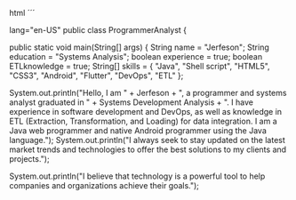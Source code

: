 html
´´´

 lang="en-US"
  public class ProgrammerAnalyst {

  public static void main(String[] args) {
    String name = "Jerfeson";
    String education = "Systems Analysis";
    boolean experience = true;
    boolean ETLknowledge = true;
    String[] skills = {
      "Java",
      "Shell script",
      "HTML5",
      "CSS3",
      "Android",
      "Flutter",
      "DevOps",
      "ETL"
    };

System.out.println("Hello, I am " + Jerfeson + ", a programmer and systems analyst graduated in " + Systems Development Analysis + ". I have experience in software development and DevOps, as well as knowledge in ETL (Extraction, Transformation, and Loading) for data integration. I am a Java web programmer and native Android programmer using the Java language.");
System.out.println("I always seek to stay updated on the latest market trends and technologies to offer the best solutions to my clients and projects.");

System.out.println("I believe that technology is a powerful tool to help companies and organizations achieve their goals.");

